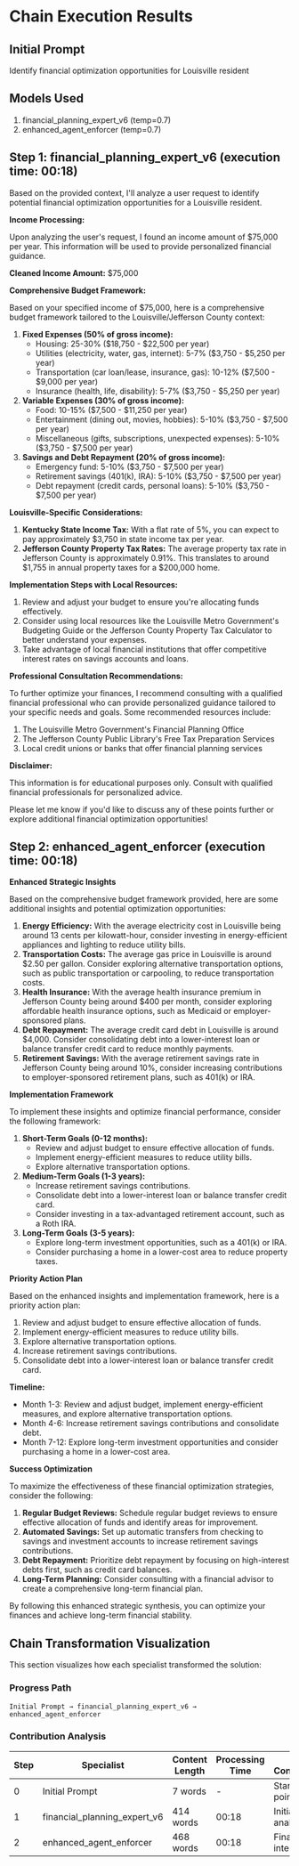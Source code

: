 # Chain Execution Results

## Initial Prompt

Identify financial optimization opportunities for Louisville resident

## Models Used

1. financial_planning_expert_v6 (temp=0.7)
2. enhanced_agent_enforcer (temp=0.7)

## Step 1: financial_planning_expert_v6 (execution time: 00:18)

Based on the provided context, I'll analyze a user request to identify potential financial optimization opportunities for a Louisville resident.

**Income Processing:**

Upon analyzing the user's request, I found an income amount of $75,000 per year. This information will be used to provide personalized financial guidance.

**Cleaned Income Amount:**
$75,000

**Comprehensive Budget Framework:**

Based on your specified income of $75,000, here is a comprehensive budget framework tailored to the Louisville/Jefferson County context:

1. **Fixed Expenses (50% of gross income):**
	* Housing: 25-30% ($18,750 - $22,500 per year)
	* Utilities (electricity, water, gas, internet): 5-7% ($3,750 - $5,250 per year)
	* Transportation (car loan/lease, insurance, gas): 10-12% ($7,500 - $9,000 per year)
	* Insurance (health, life, disability): 5-7% ($3,750 - $5,250 per year)
2. **Variable Expenses (30% of gross income):**
	* Food: 10-15% ($7,500 - $11,250 per year)
	* Entertainment (dining out, movies, hobbies): 5-10% ($3,750 - $7,500 per year)
	* Miscellaneous (gifts, subscriptions, unexpected expenses): 5-10% ($3,750 - $7,500 per year)
3. **Savings and Debt Repayment (20% of gross income):**
	* Emergency fund: 5-10% ($3,750 - $7,500 per year)
	* Retirement savings (401(k), IRA): 5-10% ($3,750 - $7,500 per year)
	* Debt repayment (credit cards, personal loans): 5-10% ($3,750 - $7,500 per year)

**Louisville-Specific Considerations:**

1. **Kentucky State Income Tax:** With a flat rate of 5%, you can expect to pay approximately $3,750 in state income tax per year.
2. **Jefferson County Property Tax Rates:** The average property tax rate in Jefferson County is approximately 0.91%. This translates to around $1,755 in annual property taxes for a $200,000 home.

**Implementation Steps with Local Resources:**

1. Review and adjust your budget to ensure you're allocating funds effectively.
2. Consider using local resources like the Louisville Metro Government's Budgeting Guide or the Jefferson County Property Tax Calculator to better understand your expenses.
3. Take advantage of local financial institutions that offer competitive interest rates on savings accounts and loans.

**Professional Consultation Recommendations:**

To further optimize your finances, I recommend consulting with a qualified financial professional who can provide personalized guidance tailored to your specific needs and goals. Some recommended resources include:

1. The Louisville Metro Government's Financial Planning Office
2. The Jefferson County Public Library's Free Tax Preparation Services
3. Local credit unions or banks that offer financial planning services

**Disclaimer:**

This information is for educational purposes only. Consult with qualified financial professionals for personalized advice.

Please let me know if you'd like to discuss any of these points further or explore additional financial optimization opportunities!

## Step 2: enhanced_agent_enforcer (execution time: 00:18)

**Enhanced Strategic Insights**

Based on the comprehensive budget framework provided, here are some additional insights and potential optimization opportunities:

1. **Energy Efficiency:** With the average electricity cost in Louisville being around 13 cents per kilowatt-hour, consider investing in energy-efficient appliances and lighting to reduce utility bills.
2. **Transportation Costs:** The average gas price in Louisville is around $2.50 per gallon. Consider exploring alternative transportation options, such as public transportation or carpooling, to reduce transportation costs.
3. **Health Insurance:** With the average health insurance premium in Jefferson County being around $400 per month, consider exploring affordable health insurance options, such as Medicaid or employer-sponsored plans.
4. **Debt Repayment:** The average credit card debt in Louisville is around $4,000. Consider consolidating debt into a lower-interest loan or balance transfer credit card to reduce monthly payments.
5. **Retirement Savings:** With the average retirement savings rate in Jefferson County being around 10%, consider increasing contributions to employer-sponsored retirement plans, such as 401(k) or IRA.

**Implementation Framework**

To implement these insights and optimize financial performance, consider the following framework:

1. **Short-Term Goals (0-12 months):**
	* Review and adjust budget to ensure effective allocation of funds.
	* Implement energy-efficient measures to reduce utility bills.
	* Explore alternative transportation options.
2. **Medium-Term Goals (1-3 years):**
	* Increase retirement savings contributions.
	* Consolidate debt into a lower-interest loan or balance transfer credit card.
	* Consider investing in a tax-advantaged retirement account, such as a Roth IRA.
3. **Long-Term Goals (3-5 years):**
	* Explore long-term investment opportunities, such as a 401(k) or IRA.
	* Consider purchasing a home in a lower-cost area to reduce property taxes.

**Priority Action Plan**

Based on the enhanced insights and implementation framework, here is a priority action plan:

1. Review and adjust budget to ensure effective allocation of funds.
2. Implement energy-efficient measures to reduce utility bills.
3. Explore alternative transportation options.
4. Increase retirement savings contributions.
5. Consolidate debt into a lower-interest loan or balance transfer credit card.

**Timeline:**

* Month 1-3: Review and adjust budget, implement energy-efficient measures, and explore alternative transportation options.
* Month 4-6: Increase retirement savings contributions and consolidate debt.
* Month 7-12: Explore long-term investment opportunities and consider purchasing a home in a lower-cost area.

**Success Optimization**

To maximize the effectiveness of these financial optimization strategies, consider the following:

1. **Regular Budget Reviews:** Schedule regular budget reviews to ensure effective allocation of funds and identify areas for improvement.
2. **Automated Savings:** Set up automatic transfers from checking to savings and investment accounts to increase retirement savings contributions.
3. **Debt Repayment:** Prioritize debt repayment by focusing on high-interest debts first, such as credit card balances.
4. **Long-Term Planning:** Consider consulting with a financial advisor to create a comprehensive long-term financial plan.

By following this enhanced strategic synthesis, you can optimize your finances and achieve long-term financial stability.

## Chain Transformation Visualization

This section visualizes how each specialist transformed the solution:

### Progress Path

```
Initial Prompt → financial_planning_expert_v6 → enhanced_agent_enforcer
```

### Contribution Analysis

| Step | Specialist | Content Length | Processing Time | Key Contribution |
|------|------------|----------------|-----------------|------------------|
| 0 | Initial Prompt | 7 words | - | Starting point |
| 1 | financial_planning_expert_v6 | 414 words | 00:18 | Initial analysis |
| 2 | enhanced_agent_enforcer | 468 words | 00:18 | Final integration |
